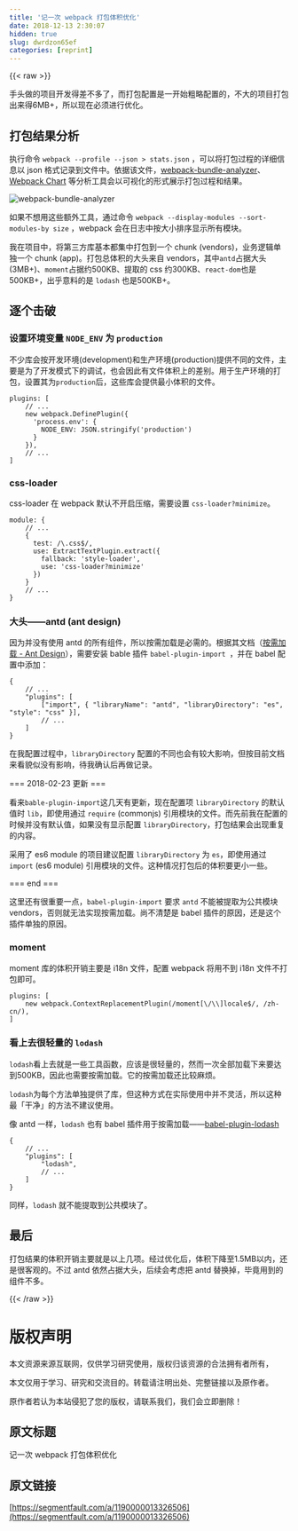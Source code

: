 ```yaml
---
title: '记一次 webpack 打包体积优化' 
date: 2018-12-13 2:30:07
hidden: true
slug: dwrdzon65ef
categories: [reprint]
---
```


{{< raw >}}

                    
<p>手头做的项目开发得差不多了，而打包配置是一开始粗略配置的，不大的项目打包出来得6MB+，所以现在必须进行优化。</p>
<h2 id="articleHeader0">打包结果分析</h2>
<p>执行命令 <code>webpack --profile --json &gt; stats.json</code> ，可以将打包过程的详细信息以 json 格式记录到文件中。依据该文件，<a href="https://github.com/webpack-contrib/webpack-bundle-analyzer" rel="nofollow noreferrer" target="_blank">webpack-bundle-analyzer</a>、<a href="http://alexkuz.github.io/webpack-chart/" rel="nofollow noreferrer" target="_blank">Webpack Chart</a> 等分析工具会以可视化的形式展示打包过程和结果。</p>
<p><span class="img-wrap"><img data-src="/img/remote/1460000008837589?w=908&amp;h=547" src="https://static.alili.tech/img/remote/1460000008837589?w=908&amp;h=547" alt="webpack-bundle-analyzer" title="webpack-bundle-analyzer" style="cursor: pointer; display: inline;"></span></p>
<p>如果不想用这些额外工具，通过命令 <code>webpack --display-modules --sort-modules-by size</code> ，webpack 会在日志中按大小排序显示所有模块。</p>
<p>我在项目中，将第三方库基本都集中打包到一个 chunk (vendors)，业务逻辑单独一个 chunk (app)。打包总体积的大头来自 vendors，其中<code>antd</code>占据大头(3MB+)、<code>moment</code>占据约500KB、提取的 css 约300KB、<code>react-dom</code>也是500KB+，出乎意料的是 <code>lodash</code> 也是500KB+。</p>
<h2 id="articleHeader1">逐个击破</h2>
<h3 id="articleHeader2">设置环境变量 <code>NODE_ENV</code> 为 <code>production</code>
</h3>
<p>不少库会按开发环境(development)和生产环境(production)提供不同的文件，主要是为了开发模式下的调试，也会因此有文件体积上的差别。用于生产环境的打包，设置其为<code>production</code>后，这些库会提供最小体积的文件。</p>
<div class="widget-codetool" style="display:none;">
      <div class="widget-codetool--inner">
      <span class="selectCode code-tool" data-toggle="tooltip" data-placement="top" title="" data-original-title="全选"></span>
      <span type="button" class="copyCode code-tool" data-toggle="tooltip" data-placement="top" data-clipboard-text="plugins: [
    // ...
    new webpack.DefinePlugin({
      'process.env': {
        NODE_ENV: JSON.stringify('production')
      }
    }),
    // ...
]" title="" data-original-title="复制"></span>
      <span type="button" class="saveToNote code-tool" data-toggle="tooltip" data-placement="top" title="" data-original-title="放进笔记"></span>
      </div>
      </div><pre class="javascript hljs"><code class="javascript">plugins: [
    <span class="hljs-comment">// ...</span>
    <span class="hljs-keyword">new</span> webpack.DefinePlugin({
      <span class="hljs-string">'process.env'</span>: {
        <span class="hljs-attr">NODE_ENV</span>: <span class="hljs-built_in">JSON</span>.stringify(<span class="hljs-string">'production'</span>)
      }
    }),
    <span class="hljs-comment">// ...</span>
]</code></pre>
<h3 id="articleHeader3">css-loader</h3>
<p>css-loader 在 webpack 默认不开启压缩，需要设置 <code>css-loader?minimize</code>。</p>
<div class="widget-codetool" style="display:none;">
      <div class="widget-codetool--inner">
      <span class="selectCode code-tool" data-toggle="tooltip" data-placement="top" title="" data-original-title="全选"></span>
      <span type="button" class="copyCode code-tool" data-toggle="tooltip" data-placement="top" data-clipboard-text="module: {
    // ...
    {
      test: /\.css$/,
      use: ExtractTextPlugin.extract({
        fallback: 'style-loader',
        use: 'css-loader?minimize'
      })
    }
    // ...
}" title="" data-original-title="复制"></span>
      <span type="button" class="saveToNote code-tool" data-toggle="tooltip" data-placement="top" title="" data-original-title="放进笔记"></span>
      </div>
      </div><pre class="javascript hljs"><code class="javascript"><span class="hljs-built_in">module</span>: {
    <span class="hljs-comment">// ...</span>
    {
      <span class="hljs-attr">test</span>: <span class="hljs-regexp">/\.css$/</span>,
      <span class="hljs-attr">use</span>: ExtractTextPlugin.extract({
        <span class="hljs-attr">fallback</span>: <span class="hljs-string">'style-loader'</span>,
        <span class="hljs-attr">use</span>: <span class="hljs-string">'css-loader?minimize'</span>
      })
    }
    <span class="hljs-comment">// ...</span>
}</code></pre>
<h3 id="articleHeader4">大头——antd (ant design)</h3>
<p>因为并没有使用 antd 的所有组件，所以按需加载是必需的。根据其文档（<a href="https://ant.design/docs/react/introduce-cn#%E6%8C%89%E9%9C%80%E5%8A%A0%E8%BD%BD" rel="nofollow noreferrer" target="_blank">按需加载 - Ant Design</a>），需要安装 bable 插件 <code>babel-plugin-import </code>，并在 babel 配置中添加：</p>
<div class="widget-codetool" style="display:none;">
      <div class="widget-codetool--inner">
      <span class="selectCode code-tool" data-toggle="tooltip" data-placement="top" title="" data-original-title="全选"></span>
      <span type="button" class="copyCode code-tool" data-toggle="tooltip" data-placement="top" data-clipboard-text="{
    // ...
    &quot;plugins&quot;: [
        [&quot;import&quot;, { &quot;libraryName&quot;: &quot;antd&quot;, &quot;libraryDirectory&quot;: &quot;es&quot;, &quot;style&quot;: &quot;css&quot; }],
        // ...
    ]
}" title="" data-original-title="复制"></span>
      <span type="button" class="saveToNote code-tool" data-toggle="tooltip" data-placement="top" title="" data-original-title="放进笔记"></span>
      </div>
      </div><pre class="javascript hljs"><code class="javascript">{
    <span class="hljs-comment">// ...</span>
    <span class="hljs-string">"plugins"</span>: [
        [<span class="hljs-string">"import"</span>, { <span class="hljs-string">"libraryName"</span>: <span class="hljs-string">"antd"</span>, <span class="hljs-string">"libraryDirectory"</span>: <span class="hljs-string">"es"</span>, <span class="hljs-string">"style"</span>: <span class="hljs-string">"css"</span> }],
        <span class="hljs-comment">// ...</span>
    ]
}</code></pre>
<p>在我配置过程中，<code>libraryDirectory</code> 配置的不同也会有较大影响，但按目前文档来看貌似没有影响，待我确认后再做记录。</p>
<p>=== 2018-02-23 更新 ===</p>
<p>看来<code>bable-plugin-import</code>这几天有更新，现在配置项 <code>libraryDirectory</code> 的默认值时 <code>lib</code>，即使用通过 <code>require</code> (commonjs) 引用模块的文件。而先前我在配置的时候并没有默认值，如果没有显示配置 <code>libraryDirectory</code>，打包结果会出现重复的内容。</p>
<p>采用了 es6 module 的项目建议配置 <code>libraryDirectory</code> 为 <code>es</code>，即使用通过 <code>import</code> (es6 module) 引用模块的文件。这种情况打包后的体积要更小一些。</p>
<p>=== end ===</p>
<p>这里还有很重要一点，<code>babel-plugin-import</code> 要求 <code>antd</code> 不能被提取为公共模块 vendors，否则就无法实现按需加载。尚不清楚是 babel 插件的原因，还是这个插件单独的原因。</p>
<h3 id="articleHeader5">moment</h3>
<p>moment 库的体积开销主要是 i18n 文件，配置 webpack 将用不到 i18n 文件不打包即可。</p>
<div class="widget-codetool" style="display:none;">
      <div class="widget-codetool--inner">
      <span class="selectCode code-tool" data-toggle="tooltip" data-placement="top" title="" data-original-title="全选"></span>
      <span type="button" class="copyCode code-tool" data-toggle="tooltip" data-placement="top" data-clipboard-text="plugins: [
    new webpack.ContextReplacementPlugin(/moment[\/\\]locale$/, /zh-cn/),
]" title="" data-original-title="复制"></span>
      <span type="button" class="saveToNote code-tool" data-toggle="tooltip" data-placement="top" title="" data-original-title="放进笔记"></span>
      </div>
      </div><pre class="javascript hljs"><code class="javascript">plugins: [
    <span class="hljs-keyword">new</span> webpack.ContextReplacementPlugin(<span class="hljs-regexp">/moment[\/\\]locale$/</span>, /zh-cn/),
]</code></pre>
<h3 id="articleHeader6">看上去很轻量的 <code>lodash</code>
</h3>
<p><code>lodash</code>看上去就是一些工具函数，应该是很轻量的，然而一次全部加载下来要达到500KB，因此也需要按需加载。它的按需加载还比较麻烦。</p>
<p><code>lodash</code>为每个方法单独提供了库，但这种方式在实际使用中并不灵活，所以这种最「干净」的方法不建议使用。</p>
<p>像 antd 一样，<code>lodash</code> 也有 babel 插件用于按需加载——<a href="https://github.com/lodash/babel-plugin-lodash" rel="nofollow noreferrer" target="_blank">babel-plugin-lodash</a></p>
<div class="widget-codetool" style="display:none;">
      <div class="widget-codetool--inner">
      <span class="selectCode code-tool" data-toggle="tooltip" data-placement="top" title="" data-original-title="全选"></span>
      <span type="button" class="copyCode code-tool" data-toggle="tooltip" data-placement="top" data-clipboard-text="{
    // ...
    &quot;plugins&quot;: [
        &quot;lodash&quot;,
        // ...
    ]
}" title="" data-original-title="复制"></span>
      <span type="button" class="saveToNote code-tool" data-toggle="tooltip" data-placement="top" title="" data-original-title="放进笔记"></span>
      </div>
      </div><pre class="javascript hljs"><code class="javascript">{
    <span class="hljs-comment">// ...</span>
    <span class="hljs-string">"plugins"</span>: [
        <span class="hljs-string">"lodash"</span>,
        <span class="hljs-comment">// ...</span>
    ]
}</code></pre>
<p>同样，<code>lodash</code> 就不能提取到公共模块了。</p>
<h2 id="articleHeader7">最后</h2>
<p>打包结果的体积开销主要就是以上几项。经过优化后，体积下降至1.5MB以内，还是很客观的。不过 antd 依然占据大头，后续会考虑把 antd 替换掉，毕竟用到的组件不多。</p>

                
{{< /raw >}}

# 版权声明
本文资源来源互联网，仅供学习研究使用，版权归该资源的合法拥有者所有，

本文仅用于学习、研究和交流目的。转载请注明出处、完整链接以及原作者。

原作者若认为本站侵犯了您的版权，请联系我们，我们会立即删除！

## 原文标题
记一次 webpack 打包体积优化

## 原文链接
[https://segmentfault.com/a/1190000013326506](https://segmentfault.com/a/1190000013326506)

